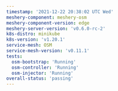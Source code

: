 ```yaml
---
timestamp: '2021-12-22 20:38:02 UTC Wed'
meshery-component: meshery-osm
meshery-component-version: edge
meshery-server-version: 'v0.6.0-rc-2'
k8s-distro: minikube
k8s-version: 'v1.20.1'
service-mesh: OSM
service-mesh-version: 'v0.11.1'
tests:
  osm-bootstrap: 'Running'
  osm-controller: 'Running'
  osm-injector: 'Running'
overall-status: 'passing'
---
```

